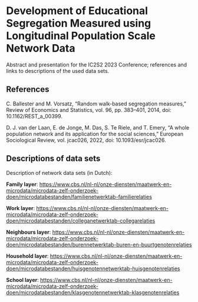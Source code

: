 # Development of Educational Segregation Measured using Longitudinal Population Scale Network Data

Abstract and presentation for the IC2S2 2023 Conference; references and links to descriptions of the used data sets.


## References


C. Ballester and M. Vorsatz, “Random walk-based segregation
measures,” Review of Economics and Statistics, vol. 96, pp. 383–401,
2014, doi: 10.1162/REST_a_00399.

D. J. van der Laan, E. de Jonge, M. Das, S. Te Riele, and T. Emery, “A
whole population network and its application for the social sciences,”
European Sociological Review, vol. jcac026, 2022, doi: 10.1093/esr/jcac026.


## Descriptions of data sets

Description of network data sets (in Dutch):

**Family layer**: <https://www.cbs.nl/nl-nl/onze-diensten/maatwerk-en-microdata/microdata-zelf-onderzoek-doen/microdatabestanden/familienetwerktab-familierelaties>

**Work layer**: <https://www.cbs.nl/nl-nl/onze-diensten/maatwerk-en-microdata/microdata-zelf-onderzoek-doen/microdatabestanden/colleganetwerktab-collegarelaties>

**Neighbours layer**: <https://www.cbs.nl/nl-nl/onze-diensten/maatwerk-en-microdata/microdata-zelf-onderzoek-doen/microdatabestanden/burennetwerktab-buren-en-buurtgenotenrelaties>

**Household layer**: <https://www.cbs.nl/nl-nl/onze-diensten/maatwerk-en-microdata/microdata-zelf-onderzoek-doen/microdatabestanden/huisgenotennetwerktab-huisgenotenrelaties>

**School layer**: <https://www.cbs.nl/nl-nl/onze-diensten/maatwerk-en-microdata/microdata-zelf-onderzoek-doen/microdatabestanden/klasgenotennetwerktab-klasgenotenrelaties>


